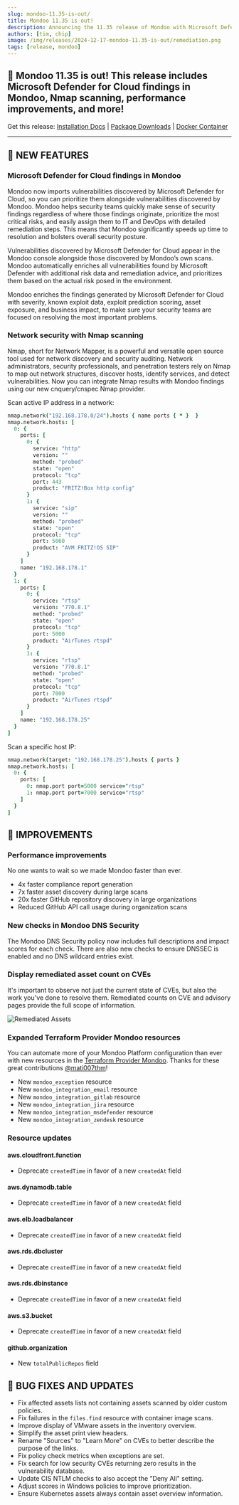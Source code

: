 ```yaml
---
slug: mondoo-11.35-is-out/
title: Mondoo 11.35 is out!
description: Announcing the 11.35 release of Mondoo with Microsoft Defender for Cloud findings in Mondoo, Nmap scanning, performance improvements, and more!
authors: [tim, chip]
image: /img/releases/2024-12-17-mondoo-11.35-is-out/remediation.png
tags: [release, mondoo]
---
```


## 🥳 Mondoo 11.35 is out! This release includes Microsoft Defender for Cloud findings in Mondoo, Nmap scanning, performance improvements, and more!

Get this release: [Installation Docs](https://mondoo.com/docs/cnspec/) | [Package Downloads](https://releases.mondoo.com/cnspec/) | [Docker Container](https://hub.docker.com/r/mondoo/cnspec)

---

## 🎉 NEW FEATURES

### Microsoft Defender for Cloud findings in Mondoo

Mondoo now imports vulnerabilities discovered by Microsoft Defender for Cloud, so you can prioritize them alongside vulnerabilities discovered by Mondoo. Mondoo helps security teams quickly make sense of security findings regardless of where those findings originate, prioritize the most critical risks, and easily assign them to IT and DevOps with detailed remediation steps. This means that Mondoo significantly speeds up time to resolution and bolsters overall security posture.

Vulnerabilities discovered by Microsoft Defender for Cloud appear in the Mondoo console alongside those discovered by Mondoo’s own scans. Mondoo automatically enriches all vulnerabilities found by Microsoft Defender with additional risk data and remediation advice, and prioritizes them based on the actual risk posed in the environment.

Mondoo enriches the findings generated by Microsoft Defender for Cloud with severity, known exploit data, exploit prediction scoring, asset exposure, and business impact, to make sure your security teams are focused on resolving the most important problems.

### Network security with Nmap scanning

Nmap, short for Network Mapper, is a powerful and versatile open source tool used for network discovery and security auditing. Network administrators, security professionals, and penetration testers rely on Nmap to map out network structures, discover hosts, identify services, and detect vulnerabilities. Now you can integrate Nmap results with Mondoo findings using our new cnquery/cnspec Nmap provider.

Scan active IP address in a network:

```coffee
nmap.network("192.168.178.0/24").hosts { name ports { * }  }
nmap.network.hosts: [
  0: {
    ports: [
      0: {
        service: "http"
        version: ""
        method: "probed"
        state: "open"
        protocol: "tcp"
        port: 443
        product: "FRITZ!Box http config"
      }
      1: {
        service: "sip"
        version: ""
        method: "probed"
        state: "open"
        protocol: "tcp"
        port: 5060
        product: "AVM FRITZ!OS SIP"
      }
    ]
    name: "192.168.178.1"
  }
  1: {
    ports: [
      0: {
        service: "rtsp"
        version: "770.8.1"
        method: "probed"
        state: "open"
        protocol: "tcp"
        port: 5000
        product: "AirTunes rtspd"
      }
      1: {
        service: "rtsp"
        version: "770.8.1"
        method: "probed"
        state: "open"
        protocol: "tcp"
        port: 7000
        product: "AirTunes rtspd"
      }
    ]
    name: "192.168.178.25"
  }
]
```

Scan a specific host IP:

```coffee
nmap.network(target: "192.168.178.25").hosts { ports }
nmap.network.hosts: [
  0: {
    ports: [
      0: nmap.port port=5000 service="rtsp"
      1: nmap.port port=7000 service="rtsp"
    ]
  }
]
```

## 🧹 IMPROVEMENTS

### Performance improvements

No one wants to wait so we made Mondoo faster than ever.

- 4x faster compliance report generation
- 7x faster asset discovery during large scans
- 20x faster GitHub repository discovery in large organizations
- Reduced GitHub API call usage during organization scans

### New checks in Mondoo DNS Security

The Mondoo DNS Security policy now includes full descriptions and impact scores for each check. There are also new checks to ensure DNSSEC is enabled and no DNS wildcard entries exist.

### Display remediated asset count on CVEs

It's important to observe not just the current state of CVEs, but also the work you've done to resolve them. Remediated counts on CVE and advisory pages provide the full scope of information.

![Remediated Assets](/img/releases/2024-12-17-mondoo-11.35-is-out/remediation.png)

### Expanded Terraform Provider Mondoo resources

You can automate more of your Mondoo Platform configuration than ever with new resources in the [Terraform Provider Mondoo](https://registry.terraform.io/providers/mondoohq/mondoo/latest/docs). Thanks for these great contributions [@mati007thm](https://github.com/mati007thm)!

- New `mondoo_exception` resource
- New `mondoo_integration_email` resource
- New `mondoo_integration_gitlab` resource
- New `mondoo_integration_jira` resource
- New `mondoo_integration_msdefender` resource
- New `mondoo_integration_zendesk` resource

### Resource updates

#### aws.cloudfront.function

- Deprecate `createdTime` in favor of a new `createdAt` field

#### aws.dynamodb.table

- Deprecate `createdTime` in favor of a new `createdAt` field

#### aws.elb.loadbalancer

- Deprecate `createdTime` in favor of a new `createdAt` field

#### aws.rds.dbcluster

- Deprecate `createdTime` in favor of a new `createdAt` field

#### aws.rds.dbinstance

- Deprecate `createdTime` in favor of a new `createdAt` field

#### aws.s3.bucket

- Deprecate `createdTime` in favor of a new `createdAt` field

#### github.organization

- New `totalPublicRepos` field

## 🐛 BUG FIXES AND UPDATES

- Fix affected assets lists not containing assets scanned by older custom policies.
- Fix failures in the `files.find` resource with container image scans.
- Improve display of VMware assets in the inventory overview.
- Simplify the asset print view headers.
- Rename "Sources" to "Learn More" on CVEs to better describe the purpose of the links.
- Fix policy check metrics when exceptions are set.
- Fix search for low security CVEs returning zero results in the vulnerability database.
- Update CIS NTLM checks to also accept the "Deny All" setting.
- Adjust scores in Windows policies to improve prioritization.
- Ensure Kubernetes assets always contain asset overview information.
